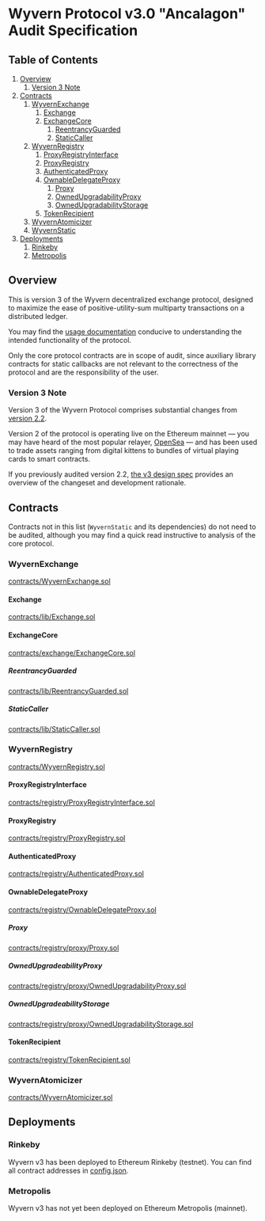 # Wyvern Protocol v3.0 "Ancalagon" Audit Specification

## Table of Contents

1. [Overview](#overview)
    1. [Version 3 Note](#version-3-note)
1. [Contracts](#contracts)
    1. [WyvernExchange](#wyvernexchange)
        1. [Exchange](#exchange)
        1. [ExchangeCore](#exchangecore)
            1. [ReentrancyGuarded](#reentrancyguarded)
            1. [StaticCaller](#staticcaller)
    1. [WyvernRegistry](#wyvernregistry)
        1. [ProxyRegistryInterface](#proxyregistryinterface)
        1. [ProxyRegistry](#proxyregistry)
        1. [AuthenticatedProxy](#authenticatedproxy)
        1. [OwnableDelegateProxy](#ownabledelegateproxy)
            1. [Proxy](#proxy)
            1. [OwnedUpgradabilityProxy](#ownedupgradabilityproxy)
            1. [OwnedUpgradabilityStorage](#ownedupgradabilitystorage)
        1. [TokenRecipient](#tokenrecipient)
    1. [WyvernAtomicizer](#wyvernatomicizer)
    1. [WyvernStatic](#wyvernstatic)
1. [Deployments](#deployments)
    1. [Rinkeby](#rinkeby)
    1. [Metropolis](#metropolis)

## Overview

This is version 3 of the Wyvern decentralized exchange protocol, designed to maximize the ease of positive-utility-sum multiparty transactions on a distributed ledger.

You may find the [usage documentation](../../docs/USAGE.md) conducive to understanding the intended functionality of the protocol.

Only the core protocol contracts are in scope of audit, since auxiliary library contracts for static callbacks are not relevant to the correctness of the protocol and are the responsibility of the user.

### Version 3 Note

Version 3 of the Wyvern Protocol comprises substantial changes from [version 2.2](https://github.com/projectwyvern/wyvern-ethereum).

Version 2 of the protocol is operating live on the Ethereum mainnet — you may have heard of the most popular relayer, [OpenSea](https://opensea.io) — and has been used to trade assets ranging from digital kittens to bundles of virtual playing cards to smart contracts.

If you previously audited version 2.2, [the v3 design spec](../../docs/DESIGN.md) provides an overview of the changeset and development rationale.

## Contracts

Contracts not in this list (`WyvernStatic` and its dependencies) do not need to be audited, although you may find a quick read instructive to analysis of the core protocol.

### WyvernExchange

[contracts/WyvernExchange.sol](../../contracts/WyvernExchange.sol)

#### Exchange

[contracts/lib/Exchange.sol](../../contracts/lib/Exchange.sol)

#### ExchangeCore

[contracts/exchange/ExchangeCore.sol](../../contracts/exchange/ExchangeCore.sol)

##### ReentrancyGuarded

[contracts/lib/ReentrancyGuarded.sol](../../contracts/lib/ReentrancyGuarded.sol)

##### StaticCaller

[contracts/lib/StaticCaller.sol](../../contracts/lib/StaticCaller.sol)

### WyvernRegistry

[contracts/WyvernRegistry.sol](../../contracts/WyvernRegistry.sol)

#### ProxyRegistryInterface

[contracts/registry/ProxyRegistryInterface.sol](../../contracts/registry/ProxyRegistryInterface.sol)

#### ProxyRegistry

[contracts/registry/ProxyRegistry.sol](../../contracts/registry/ProxyRegistry.sol)

#### AuthenticatedProxy

[contracts/registry/AuthenticatedProxy.sol](../../contracts/registry/AuthenticatedProxy.sol)

#### OwnableDelegateProxy

[contracts/registry/OwnableDelegateProxy.sol](../../contracts/registry/OwnableDelegateProxy.sol)

##### Proxy

[contracts/registry/proxy/Proxy.sol](../../contracts/registry/proxy/Proxy.sol)

##### OwnedUpgradeabilityProxy

[contracts/registry/proxy/OwnedUpgradabilityProxy.sol](../../contracts/registry/proxy/OwnedUpgradabilityProxy.sol)

##### OwnedUpgradeabilityStorage

[contracts/registry/proxy/OwnedUpgradabilityStorage.sol](../../contracts/registry/proxy/OwnedUpgradabilityStorage.sol)

#### TokenRecipient

[contracts/registry/TokenRecipient.sol](../../contracts/registry/TokenRecipient.sol)

### WyvernAtomicizer

[contracts/WyvernAtomicizer.sol](../../contracts/WyvernAtomicizer.sol)

## Deployments

### Rinkeby

Wyvern v3 has been deployed to Ethereum Rinkeby (testnet). You can find all contract addresses in [config.json](../../config.json).

### Metropolis

Wyvern v3 has not yet been deployed on Ethereum Metropolis (mainnet).
